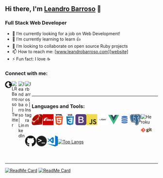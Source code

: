 ## Hi there, I'm [Leandro Barroso][website] 👋

### Full Stack Web Developer

- 🔭 I’m currently looking for a job on Web Development!
- 🌱 I’m currently learning to learn :thumbsup:
- 👯 I’m looking to collaborate on open source Ruby projects
- 📫 How to reach me: [www.leandrobarroso.com][website]
- ⚡ Fun fact: I love :coffee:    

### Connect with me:

[<img align="left" alt="leandrobarroso.com" width="22px" src="https://raw.githubusercontent.com/iconic/open-iconic/master/svg/globe.svg" />][website]
[<img align="left" alt="LRBarroso | Twitter" width="22px" src="https://cdn.jsdelivr.net/npm/simple-icons@v3/icons/twitter.svg" />][twitter]
[<img align="left" alt="leandrorbarroso | LinkedIn" width="22px" src="https://cdn.jsdelivr.net/npm/simple-icons@v3/icons/linkedin.svg" />][linkedin]
[<img align="left" alt="lrbarroso | Instagram" width="22px" src="https://cdn.jsdelivr.net/npm/simple-icons@v3/icons/instagram.svg" />][instagram]

<br />
<br />

---

### Languages and Tools:
<img align="left" alt="Ruby" width="36px" src="https://raw.githubusercontent.com/github/explore/80688e429a7d4ef2fca1e82350fe8e3517d3494d/topics/ruby/ruby.png" />
<img align="left" alt="Rails" width="36px" src="https://raw.githubusercontent.com/github/explore/80688e429a7d4ef2fca1e82350fe8e3517d3494d/topics/rails/rails.png" />
<img align="left" alt="HTML5" width="36px" src="https://raw.githubusercontent.com/github/explore/80688e429a7d4ef2fca1e82350fe8e3517d3494d/topics/html/html.png" />
<img align="left" alt="CSS3" width="36px" src="https://raw.githubusercontent.com/github/explore/80688e429a7d4ef2fca1e82350fe8e3517d3494d/topics/css/css.png" />
<img align="left" alt="Bootstrap" width="36px" src="https://raw.githubusercontent.com/github/explore/80688e429a7d4ef2fca1e82350fe8e3517d3494d/topics/bootstrap/bootstrap.png" />
<img align="left" alt="JavaScript" width="36px" src="https://raw.githubusercontent.com/github/explore/80688e429a7d4ef2fca1e82350fe8e3517d3494d/topics/javascript/javascript.png" />
<img align="left" alt="Jquery" width="36px" src="https://raw.githubusercontent.com/github/explore/80688e429a7d4ef2fca1e82350fe8e3517d3494d/topics/jquery/jquery.png" />
<img align="left" alt="VueJS" width="36px" src="https://raw.githubusercontent.com/github/explore/80688e429a7d4ef2fca1e82350fe8e3517d3494d/topics/vue/vue.png" />
<img align="left" alt="SQL" width="36px" src="https://raw.githubusercontent.com/github/explore/80688e429a7d4ef2fca1e82350fe8e3517d3494d/topics/sql/sql.png" />
<img align="left" alt="Postgresql" width="36px" src="https://raw.githubusercontent.com/github/explore/80688e429a7d4ef2fca1e82350fe8e3517d3494d/topics/postgresql/postgresql.png" />
<img align="left" alt="Heroku" width="36px" src="https://avatars3.githubusercontent.com/u/23211?s=200&v=4" />
<img align="left" alt="Git" width="36px" src="https://raw.githubusercontent.com/github/explore/80688e429a7d4ef2fca1e82350fe8e3517d3494d/topics/git/git.png" />
<img align="left" alt="GitHub" width="36px" src="https://raw.githubusercontent.com/github/explore/78df643247d429f6cc873026c0622819ad797942/topics/github/github.png" />
<img align="left" alt="Terminal" width="36px" src="https://raw.githubusercontent.com/github/explore/80688e429a7d4ef2fca1e82350fe8e3517d3494d/topics/terminal/terminal.png" />
<img align="left" alt="Visual Studio Code" width="36px" src="https://raw.githubusercontent.com/github/explore/80688e429a7d4ef2fca1e82350fe8e3517d3494d/topics/visual-studio-code/visual-studio-code.png" />
<br />
<br />
<br />
<br />

[![Top Langs](https://github-readme-stats.vercel.app/api/top-langs/?username=leandrobarroso)](https://github.com/anuraghazra/github-readme-stats)

<br />
<br />

---

[![ReadMe Card](https://github-readme-stats.vercel.app/api/pin/?username=leandrobarroso&repo=rails-mister-cocktail)](https://github.com/leandrobarroso/rails-mister-cocktail)
[![ReadMe Card](https://github-readme-stats.vercel.app/api/pin/?username=leandrobarroso&repo=profile)](https://github.com/leandrobarroso/profile)

[website]: https://leandrobarroso.com
[twitter]: https://twitter.com/LRBarroso
[instagram]: https://instagram.com/lrbarroso
[linkedin]: https://linkedin.com/in/leandrorbarroso
